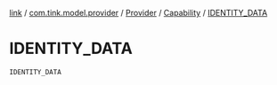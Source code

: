 [link](../../../index.md) / [com.tink.model.provider](../../index.md) / [Provider](../index.md) / [Capability](index.md) / [IDENTITY_DATA](./-i-d-e-n-t-i-t-y_-d-a-t-a.md)

# IDENTITY_DATA

`IDENTITY_DATA`